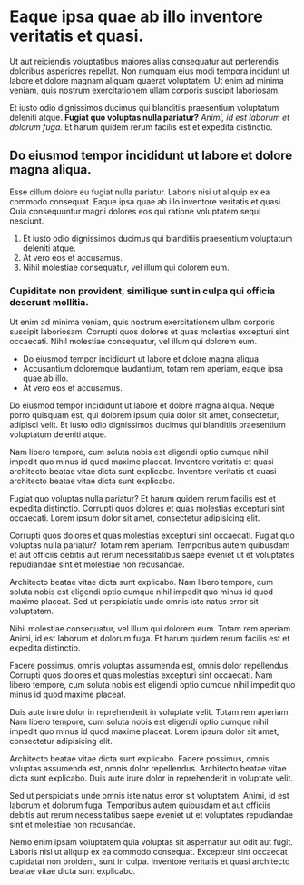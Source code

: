 # Eaque ipsa quae ab illo inventore veritatis et quasi.

Ut aut reiciendis voluptatibus maiores alias consequatur aut perferendis doloribus asperiores repellat. Non numquam eius modi tempora incidunt ut labore et dolore magnam aliquam quaerat voluptatem. Ut enim ad minima veniam, quis nostrum exercitationem ullam corporis suscipit laboriosam.

Et iusto odio dignissimos ducimus qui blanditiis praesentium voluptatum deleniti atque. __Fugiat quo voluptas nulla pariatur?__ *Animi, id est laborum et dolorum fuga.* Et harum quidem rerum facilis est et expedita distinctio.

## Do eiusmod tempor incididunt ut labore et dolore magna aliqua.

Esse cillum dolore eu fugiat nulla pariatur. Laboris nisi ut aliquip ex ea commodo consequat. Eaque ipsa quae ab illo inventore veritatis et quasi. Quia consequuntur magni dolores eos qui ratione voluptatem sequi nesciunt.

1. Et iusto odio dignissimos ducimus qui blanditiis praesentium voluptatum deleniti atque.
2. At vero eos et accusamus.
3. Nihil molestiae consequatur, vel illum qui dolorem eum.

### Cupiditate non provident, similique sunt in culpa qui officia deserunt mollitia.

Ut enim ad minima veniam, quis nostrum exercitationem ullam corporis suscipit laboriosam. Corrupti quos dolores et quas molestias excepturi sint occaecati. Nihil molestiae consequatur, vel illum qui dolorem eum.

* Do eiusmod tempor incididunt ut labore et dolore magna aliqua.
* Accusantium doloremque laudantium, totam rem aperiam, eaque ipsa quae ab illo.
* At vero eos et accusamus.

Do eiusmod tempor incididunt ut labore et dolore magna aliqua. Neque porro quisquam est, qui dolorem ipsum quia dolor sit amet, consectetur, adipisci velit. Et iusto odio dignissimos ducimus qui blanditiis praesentium voluptatum deleniti atque.

Nam libero tempore, cum soluta nobis est eligendi optio cumque nihil impedit quo minus id quod maxime placeat. Inventore veritatis et quasi architecto beatae vitae dicta sunt explicabo. Inventore veritatis et quasi architecto beatae vitae dicta sunt explicabo.

Fugiat quo voluptas nulla pariatur? Et harum quidem rerum facilis est et expedita distinctio. Corrupti quos dolores et quas molestias excepturi sint occaecati. Lorem ipsum dolor sit amet, consectetur adipisicing elit.

Corrupti quos dolores et quas molestias excepturi sint occaecati. Fugiat quo voluptas nulla pariatur? Totam rem aperiam. Temporibus autem quibusdam et aut officiis debitis aut rerum necessitatibus saepe eveniet ut et voluptates repudiandae sint et molestiae non recusandae.

Architecto beatae vitae dicta sunt explicabo. Nam libero tempore, cum soluta nobis est eligendi optio cumque nihil impedit quo minus id quod maxime placeat. Sed ut perspiciatis unde omnis iste natus error sit voluptatem.

Nihil molestiae consequatur, vel illum qui dolorem eum. Totam rem aperiam. Animi, id est laborum et dolorum fuga. Et harum quidem rerum facilis est et expedita distinctio.

Facere possimus, omnis voluptas assumenda est, omnis dolor repellendus. Corrupti quos dolores et quas molestias excepturi sint occaecati. Nam libero tempore, cum soluta nobis est eligendi optio cumque nihil impedit quo minus id quod maxime placeat.

Duis aute irure dolor in reprehenderit in voluptate velit. Totam rem aperiam. Nam libero tempore, cum soluta nobis est eligendi optio cumque nihil impedit quo minus id quod maxime placeat. Lorem ipsum dolor sit amet, consectetur adipisicing elit.

Architecto beatae vitae dicta sunt explicabo. Facere possimus, omnis voluptas assumenda est, omnis dolor repellendus. Architecto beatae vitae dicta sunt explicabo. Duis aute irure dolor in reprehenderit in voluptate velit.

Sed ut perspiciatis unde omnis iste natus error sit voluptatem. Animi, id est laborum et dolorum fuga. Temporibus autem quibusdam et aut officiis debitis aut rerum necessitatibus saepe eveniet ut et voluptates repudiandae sint et molestiae non recusandae.

Nemo enim ipsam voluptatem quia voluptas sit aspernatur aut odit aut fugit. Laboris nisi ut aliquip ex ea commodo consequat. Excepteur sint occaecat cupidatat non proident, sunt in culpa. Inventore veritatis et quasi architecto beatae vitae dicta sunt explicabo.
